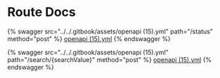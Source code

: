 # Route Docs



{% swagger src="../../.gitbook/assets/openapi (15).yml" path="/status" method="post" %}
[openapi (15).yml](<../../.gitbook/assets/openapi (15).yml>)
{% endswagger %}

{% swagger src="../../.gitbook/assets/openapi (15).yml" path="/search/{searchValue}" method="post" %}
[openapi (15).yml](<../../.gitbook/assets/openapi (15).yml>)
{% endswagger %}
